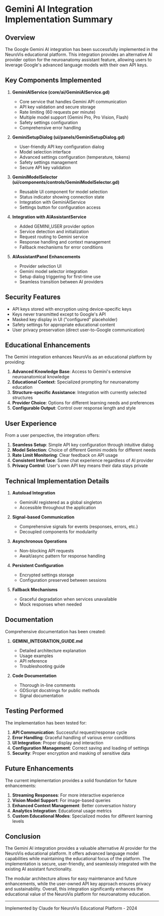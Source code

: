 # Gemini AI Integration Implementation Summary

## Overview

The Google Gemini AI integration has been successfully implemented in the NeuroVis educational platform. This integration provides an alternative AI provider option for the neuroanatomy assistant feature, allowing users to leverage Google's advanced language models with their own API keys.

## Key Components Implemented

1. **GeminiAIService (core/ai/GeminiAIService.gd)**
   - Core service that handles Gemini API communication
   - API key validation and secure storage
   - Rate limiting (60 requests per minute)
   - Multiple model support (Gemini Pro, Pro Vision, Flash)
   - Safety settings configuration
   - Comprehensive error handling

2. **GeminiSetupDialog (ui/panels/GeminiSetupDialog.gd)**
   - User-friendly API key configuration dialog
   - Model selection interface
   - Advanced settings configuration (temperature, tokens)
   - Safety settings management
   - Secure API key validation

3. **GeminiModelSelector (ui/components/controls/GeminiModelSelector.gd)**
   - Reusable UI component for model selection
   - Status indicator showing connection state
   - Integration with GeminiAIService
   - Settings button for configuration access

4. **Integration with AIAssistantService**
   - Added GEMINI_USER provider option
   - Service detection and initialization
   - Request routing to Gemini service
   - Response handling and context management
   - Fallback mechanisms for error conditions

5. **AIAssistantPanel Enhancements**
   - Provider selection UI
   - Gemini model selector integration
   - Setup dialog triggering for first-time use
   - Seamless transition between AI providers

## Security Features

- API keys stored with encryption using device-specific keys
- Keys never transmitted except to Google's API
- Masked key display in UI ("configured" placeholder)
- Safety settings for appropriate educational content
- User privacy preservation (direct user-to-Google communication)

## Educational Enhancements

The Gemini integration enhances NeuroVis as an educational platform by providing:

1. **Advanced Knowledge Base**: Access to Gemini's extensive neuroanatomical knowledge
2. **Educational Context**: Specialized prompting for neuroanatomy education
3. **Structure-specific Assistance**: Integration with currently selected structures
4. **Provider Choice**: Options for different learning needs and preferences
5. **Configurable Output**: Control over response length and style

## User Experience

From a user perspective, the integration offers:

1. **Seamless Setup**: Simple API key configuration through intuitive dialog
2. **Model Selection**: Choice of different Gemini models for different needs
3. **Rate Limit Monitoring**: Clear feedback on API usage
4. **Consistent Interface**: Same chat experience regardless of AI provider
5. **Privacy Control**: User's own API key means their data stays private

## Technical Implementation Details

1. **Autoload Integration**
   - GeminiAI registered as a global singleton
   - Accessible throughout the application

2. **Signal-based Communication**
   - Comprehensive signals for events (responses, errors, etc.)
   - Decoupled components for modularity

3. **Asynchronous Operations**
   - Non-blocking API requests
   - Await/async pattern for response handling

4. **Persistent Configuration**
   - Encrypted settings storage
   - Configuration preserved between sessions

5. **Fallback Mechanisms**
   - Graceful degradation when services unavailable
   - Mock responses when needed

## Documentation

Comprehensive documentation has been created:

1. **GEMINI_INTEGRATION_GUIDE.md**
   - Detailed architecture explanation
   - Usage examples
   - API reference
   - Troubleshooting guide

2. **Code Documentation**
   - Thorough in-line comments
   - GDScript docstrings for public methods
   - Signal documentation

## Testing Performed

The implementation has been tested for:

1. **API Communication**: Successful request/response cycle
2. **Error Handling**: Graceful handling of various error conditions
3. **UI Integration**: Proper display and interaction
4. **Configuration Management**: Correct saving and loading of settings
5. **Security**: Proper encryption and masking of sensitive data

## Future Enhancements

The current implementation provides a solid foundation for future enhancements:

1. **Streaming Responses**: For more interactive experience
2. **Vision Model Support**: For image-based queries
3. **Enhanced Context Management**: Better conversation history
4. **Analytics Integration**: Educational usage metrics
5. **Custom Educational Modes**: Specialized modes for different learning levels

## Conclusion

The Gemini AI integration provides a valuable alternative AI provider for the NeuroVis educational platform. It offers advanced language model capabilities while maintaining the educational focus of the platform. The implementation is secure, user-friendly, and seamlessly integrated with the existing AI assistant functionality.

The modular architecture allows for easy maintenance and future enhancements, while the user-owned API key approach ensures privacy and sustainability. Overall, this integration significantly enhances the educational value of the NeuroVis platform for neuroanatomy education.

---

Implemented by Claude for NeuroVis Educational Platform - 2024